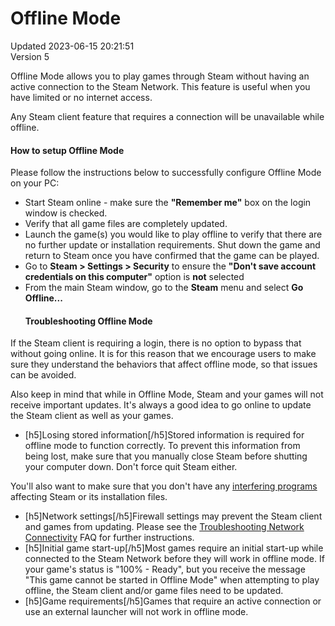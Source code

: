 # Offline Mode
Updated 2023-06-15 20:21:51  
Version 5  

Offline Mode allows you to play games through Steam without having an active connection to the Steam Network.  This feature is useful when you have limited or no internet access.  
  
Any Steam client feature that requires a connection will be unavailable while offline.  
  
#### How to setup Offline Mode
Please follow the instructions below to successfully configure Offline Mode on your PC:  
* Start Steam online - make sure the **"Remember me"** box on the login window is checked.
* Verify that all game files are completely updated.
* Launch the game(s) you would like to play offline to verify that there are no further update or installation requirements. Shut down the game and return to Steam once you have confirmed that the game can be played.
* Go to **Steam > Settings > Security** to ensure the **"Don't save account credentials on this computer"** option is **not** selected
* From the main Steam window, go to the **Steam** menu and select **Go Offline...**
  #### Troubleshooting Offline Mode
If the Steam client is requiring a login, there is no option to bypass that without going online. It is for this reason that we encourage users to make sure they understand the behaviors that affect offline mode, so that issues can be avoided.  
  
Also keep in mind that while in Offline Mode, Steam and your games will not receive important updates. It's always a good idea to go online to update the Steam client as well as your games.  
  
* [h5]Losing stored information[/h5]Stored information is required for offline mode to function correctly. To prevent this information from being lost, make sure that you manually close Steam before shutting your computer down. Don't force quit Steam either.  
  
You'll also want to make sure that you don't have any [interfering programs](https://help.steampowered.com/en/faqs/view/1F39-DCB4-FF28-5748) affecting Steam or its installation files.
* [h5]Network settings[/h5]Firewall settings may prevent the Steam client and games from updating. Please see the [Troubleshooting Network Connectivity](https://help.steampowered.com/en/faqs/view/669A-2F68-D1D1-A5EC) FAQ for further instructions.
* [h5]Initial game start-up[/h5]Most games require an initial start-up while connected to the Steam Network before they will work in offline mode.  If your game's status is "100% - Ready", but you receive the message "This game cannot be started in Offline Mode" when attempting to play offline, the Steam client and/or game files need to be updated.
* [h5]Game requirements[/h5]Games that require an active connection or use an external launcher will not work in offline mode.